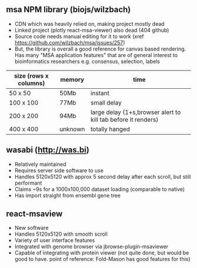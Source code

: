 ## msa NPM library (biojs/wilzbach)

- CDN which was heavily relied on, making project mostly dead
- Linked project (plotly react-msa-viewer) also dead (404 github)
- Source code needs manual editing for it to work (xref
  https://github.com/wilzbach/msa/issues/257)
- But, the library is overall a good reference for canvas based rendering. Has
  many "MSA application features" that are of general interest to bioinformatics
  researchers e.g. consensus, selection, labels

| size (rows x columns)      | memory  | time                                                          |
| --------- | ------- | ------------------------------------------------------------- |
| 50 x 50   | 50Mb    | instant                                                       |
| 100 x 100 | 77Mb    | small delay                                                   |
| 200 x 200 | 94Mb    | large delay (1+s,browser alert to kill tab before it renders) |
| 400 x 400 | unknown | totally hanged                                                |

## wasabi (http://was.bi)

- Relatively maintained
- Requires server side software to use
- Handles 5120x5120 with approx 5 second delay after each scroll, but still
  performant
- Claims ~9s for a 1000x100,000 dataset loading (comparable to native)
- Has import straight from ensembl gene tree

## react-msaview

- New software
- Handles 5120x5120 with smooth scroll
- Variety of user interface features
- Integrated with genome browser via jbrowse-plugin-msaviewer
- Capable of integrating with protein viewer (not quite done, but would be good to have. point of reference: Fold-Mason has good features for this)
